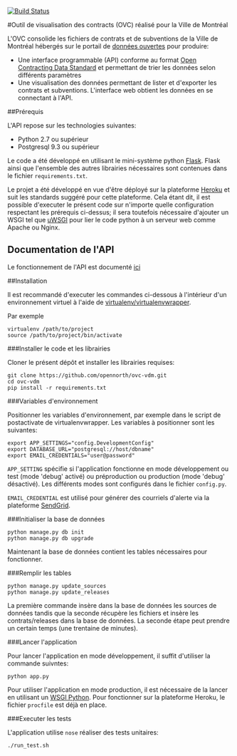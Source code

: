 [![Build Status](https://travis-ci.org/opennorth/ovc-vdm.svg?branch=master)](https://travis-ci.org/opennorth/ovc-vdm)

#Outil de visualisation des contracts (OVC) réalisé pour la Ville de Montréal

L'OVC consolide les fichiers de contrats et de subventions de la Ville de Montréal hébergés sur le portail de [données ouvertes](http://donnees.ville.montreal.qc.ca/) pour produire:

- Une interface programmable (API) conforme au format [Open Contracting Data Standard](http://standard.open-contracting.org/) et permettant de trier les données selon différents paramètres
- Une visualisation des données permettant de lister et d'exporter les contrats et subventions. L'interface web obtient les données en se connectant à l'API.

##Prérequis

L'API repose sur les technologies suivantes:
- Python 2.7 ou supérieur
- Postgresql 9.3 ou supérieur

Le code a été développé en utilisant le mini-système python [Flask](http://flask.pocoo.org/). Flask ainsi que l'ensemble des autres librairies nécessaires sont contenues dans le fichier `requirements.txt`.

Le projet a été développé en vue d'être déployé sur la plateforme [Heroku](https://heroku.com) et suit les standards suggéré pour cette plateforme. Cela étant dit, il est possible d'executer le présent code sur n'importe quelle configuration respectant les prérequis ci-dessus; il sera toutefois nécessaire d'ajouter un WSGI tel que [uWSGI](http://flask.pocoo.org/docs/0.10/deploying/uwsgi/) pour lier le code python à un serveur web comme Apache ou Nginx.

## Documentation de l'API

Le fonctionnement de l'API est documenté [ici](doc/api.doc.fr.md) 

##Installation

Il est recommandé d'executer les commandes ci-dessous à l'intérieur d'un environnement virtuel à l'aide de [virtualenv/virtualenvwrapper](http://docs.python-guide.org/en/latest/dev/virtualenvs/).

Par exemple 

```
virtualenv /path/to/project
source /path/to/project/bin/activate
```

###Installer le code et les librairies

Cloner le présent dépôt et installer les librairies requises:

```
git clone https://github.com/opennorth/ovc-vdm.git
cd ovc-vdm
pip install -r requirements.txt
```

###Variables d'environnement

Positionner les variables d'environnement, par exemple dans le script de postactivate de virtualenvwrapper.
Les variables à positionner sont les suivantes:

```
export APP_SETTINGS="config.DevelopmentConfig"
export DATABASE_URL="postgresql://host/dbname"
export EMAIL_CREDENTIALS="user@password"
```

`APP_SETTING` spécifie si l'application fonctionne en mode développement ou test (mode 'debug' activé) ou préproduction ou production (mode 'debug' désactivé). Les différents modes sont configurés dans le fichier `config.py`.

`EMAIL_CREDENTIAL` est utilisé pour générer des courriels d'alerte via la plateforme [SendGrid](https://sendgrid.com).

###Initialiser la base de données

```
python manage.py db init
python manage.py db upgrade
```

Maintenant la base de données contient les tables nécessaires pour fonctionner.


###Remplir les tables

```
python manage.py update_sources
python manage.py update_releases
```

La première commande insère dans la base de données les sources de données tandis que la seconde récupère les fichiers et insère les contrats/releases dans la base de données. La seconde étape peut prendre un certain temps (une trentaine de minutes).

###Lancer l'application

Pour lancer l'application en mode développement, il suffit d'utiliser la commande suivntes:

```
python app.py
```

Pour utiliser l'application en mode production, il est nécessaire de la lancer en utilisant un [WSGI Python](http://www.fullstackpython.com/wsgi-servers.html). Pour fonctionner sur la plateforme Heroku, le fichier `procfile` est déjà en place.


###Executer les tests

L'application utilise `nose` réaliser des tests unitaires:

```
./run_test.sh
```

